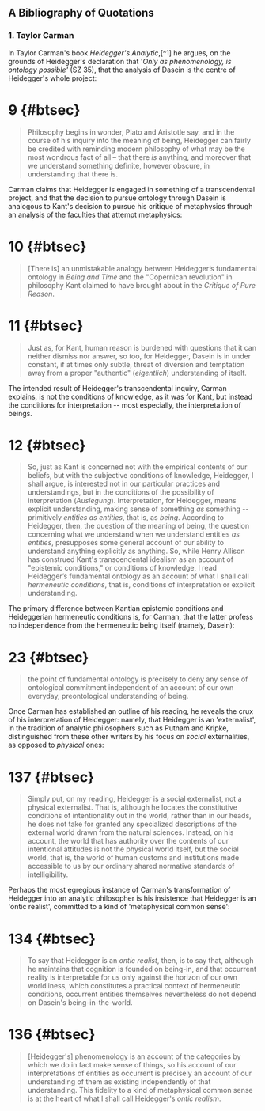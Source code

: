 ## A Bibliography of Quotations

### 1. Taylor Carman

In Taylor Carman's book *Heidegger's Analytic*,[^1] he argues, on the grounds of
Heidegger's declaration that '*Only as phenomenology, is ontology possible'* (SZ
35), that the analysis of Dasein is the centre of Heidegger's whole project:

# 9 {#btsec}

> Philosophy begins in wonder, Plato and Aristotle say, and in the course of his
> inquiry into the meaning of being, Heidegger can fairly be credited with
> reminding modern philosophy of what may be the most wondrous fact of all –
> that there *is* anything, and moreover that we understand something definite,
> however obscure, in understanding that there is.

Carman claims that Heidegger is engaged in something of a transcendental
project, and that the decision to pursue ontology through Dasein is analogous to
Kant's decision to pursue his critique of metaphysics through an analysis of the
faculties that attempt metaphysics:

# 10 {#btsec}

> [There is] an unmistakable analogy between Heidegger’s fundamental ontology in
> *Being and Time* and the "Copernican revolution" in philosophy Kant claimed to
> have brought about in the *Critique of Pure Reason*.

# 11 {#btsec}

> Just as, for Kant, human reason is burdened with questions that it can neither
> dismiss nor answer, so too, for Heidegger, Dasein is in under constant, if at
> times only subtle, threat of diversion and temptation away from a proper
> "authentic" (*eigentlich*) understanding of itself.

The intended result of Heidegger's transcendental inquiry, Carman explains, is
not the conditions of knowledge, as it was for Kant, but instead the conditions
for interpretation -- most especially, the interpretation of beings.

# 12 {#btsec}

> So, just as Kant is concerned not with the empirical contents of our beliefs,
> but with the subjective conditions of knowledge, Heidegger, I shall argue, is
> interested not in our particular practices and understandings, but in the
> conditions of the possibility of interpretation (*Auslegung*).
> Interpretation, for Heidegger, means explicit understanding, making sense of
> something *as* something -- primitively *entities as entities*, that is, as
> *being*. According to Heidegger, then, the question of the meaning of being,
> the question concerning what we understand when we understand entities *as
> entities*, presupposes some general account of our ability to understand
> anything explicitly as anything. So, while Henry Allison has construed Kant's
> transcendental idealism as an account of "epistemic conditions," or conditions
> of knowledge, I read Heidegger’s fundamental ontology as an account of what I
> shall call *hermeneutic conditions*, that is, conditions of interpretation or
> explicit understanding.

The primary difference between Kantian epistemic conditions and Heideggerian
hermeneutic conditions is, for Carman, that the latter profess no independence
from the hermeneutic being itself (namely, Dasein):

# 23 {#btsec}

> the point of fundamental ontology is precisely to deny any sense of
> ontological commitment independent of an account of our own everyday,
> preontological understanding of being.

Once Carman has established an outline of his reading, he reveals the crux of
his interpretation of Heidegger: namely, that Heidegger is an 'externalist', in
the tradition of analytic philosophers such as Putnam and Kripke, distinguished
from these other writers by his focus on *social* externalities, as opposed to
*physical* ones:

# 137 {#btsec}

> Simply put, on my reading, Heidegger is a social externalist, not a physical
> externalist. That is, although he locates the constitutive conditions of
> intentionality out in the world, rather than in our heads, he does not take
> for granted any specialized descriptions of the external world drawn from the
> natural sciences. Instead, on his account, the world that has authority over
> the contents of our intentional attitudes is not the physical world itself,
> but the social world, that is, the world of human customs and institutions
> made accessible to us by our ordinary shared normative standards of
> intelligibility.

Perhaps the most egregious instance of Carman's transformation of Heidegger into
an analytic philosopher is his insistence that Heidegger is an 'ontic realist',
committed to a kind of 'metaphysical common sense':

# 134 {#btsec}

> To say that Heidegger is an *ontic realist*, then, is to say that, although he
> maintains that cognition is founded on being-in, and that occurrent reality is
> interpretable for us only against the horizon of our own worldliness, which
> constitutes a practical context of hermeneutic conditions, occurrent entities
> themselves nevertheless do not depend on Dasein's being-in-the-world.

# 136 {#btsec}

> [Heidegger's] phenomenology is an account of the categories by which we do in
> fact make sense of things, so his account of our interpretations of entities
> as occurrent is precisely an account of our understanding of them as existing
> independently of that understanding. This fidelity to a kind of metaphysical
> common sense is at the heart of what I shall call Heidegger's *ontic realism*.
